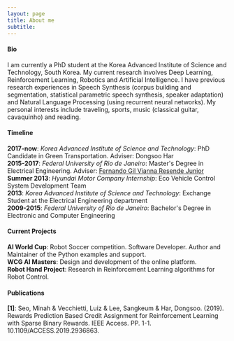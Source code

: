 ```yaml
---
layout: page
title: About me
subtitle: 
---
```


#### Bio

I am currently a PhD student at the Korea Advanced Institute of Science and Technology, South Korea. My current research involves Deep Learning, Reinforcement Learning, Robotics and Artificial Intelligence. I have previous research experiences in Speech Synthesis (corpus building and segmentation, statistical parametric speech synthesis, speaker adaptation) and Natural Language Processing (using recurrent neural networks). My personal interests include traveling, sports, music (classical guitar, cavaquinho) and reading.

#### Timeline

**2017-now**: _Korea Advanced Institute of Science and Technology_: PhD Candidate in Green Transportation. Adviser: Dongsoo Har  
**2015-2017**: _Federal University of Rio de Janeiro_: Master's Degree in Electrical Engineering. Adviser: [Fernando Gil Vianna Resende Junior](http://pee.ufrj.br/prof/?ID=gil)  
**Summer 2013**: _Hyundai Motor Company Internship_: Eco Vehicle Control System Development Team  
**2013**: _Korea Advanced Institute of Science and Technology_: Exchange Student at the Electrical Engineering department  
**2009-2015**: _Federal University of Rio de Janeiro_: Bachelor's Degree in Electronic and Computer Engineering  

#### Current Projects
 
**AI World Cup**: Robot Soccer competition. Software Developer. Author and Maintainer of the Python examples and support.  
**WCG AI Masters**: Design and development of the online platform.  
**Robot Hand Project**: Research in Reinforcement Learning algorithms for Robot Control.  

#### Publications
 
**[1]**: Seo, Minah & Vecchietti, Luiz & Lee, Sangkeum & Har, Dongsoo. (2019). Rewards Prediction Based Credit Assignment for Reinforcement Learning with Sparse Binary Rewards. IEEE Access. PP. 1-1. 10.1109/ACCESS.2019.2936863. 